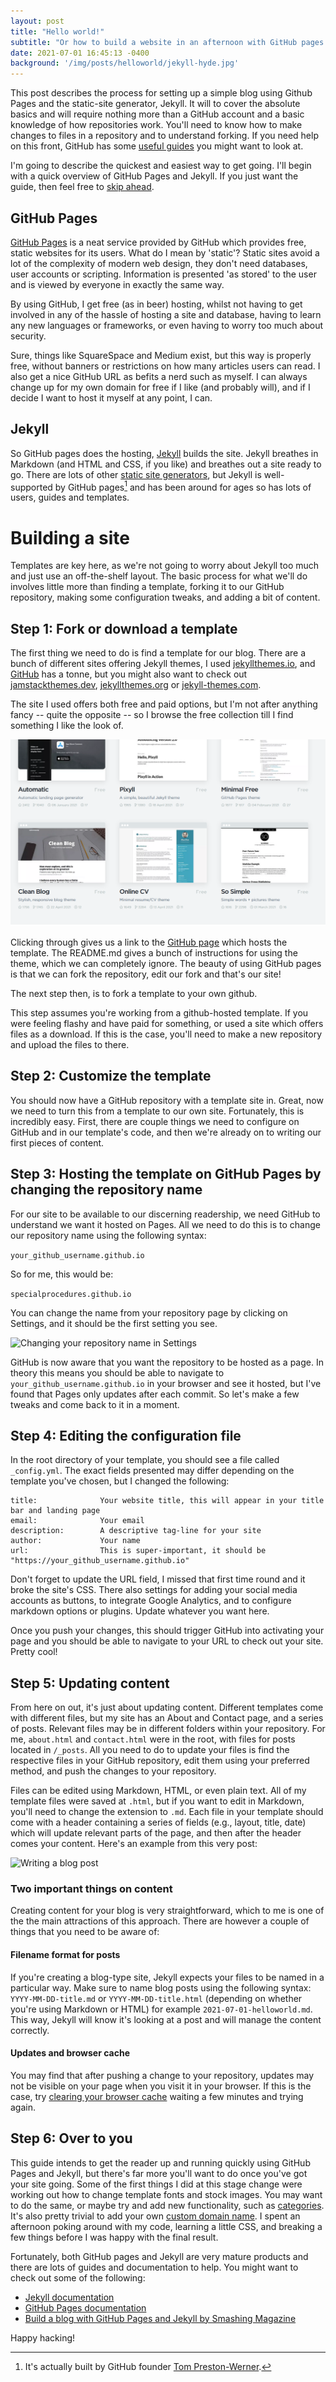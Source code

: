 ```yaml
---
layout: post
title: "Hello world!"
subtitle: "Or how to build a website in an afternoon with GitHub pages and Jekyll"
date: 2021-07-01 16:45:13 -0400
background: '/img/posts/helloworld/jekyll-hyde.jpg'
---
```


This post describes the process for setting up a simple blog using Github Pages and the static-site generator, Jekyll. It will to cover the absolute basics and will require nothing more than a GitHub account and a basic knowledge of how repositories work. You'll need to know how to make changes to files in a repository and to understand forking. If you need help on this front, GitHub has some [useful guides](https://guides.github.com/) you might want to look at.

I'm going to describe the quickest and easiest way to get going. I'll begin with a quick overview of GitHub Pages and Jekyll. If you just want the guide, then feel free to [skip ahead](#-Building-a-site).

## GitHub Pages
[GitHub Pages](https://pages.github.com/) is a neat service provided by GitHub which provides free, static websites for its users. What do I mean by 'static'? Static sites avoid a lot of the complexity of modern web design, they don't need databases, user accounts or scripting. Information is presented 'as stored' to the user and is viewed by everyone in exactly the same way. 

By using GitHub, I get free (as in beer) hosting, whilst not having to get involved in any of the hassle of hosting a site and database, having to learn any new languages or frameworks, or even having to worry too much about security.

Sure, things like SquareSpace and Medium exist, but this way is properly free, without banners or restrictions on how many articles users can read. I also get a nice GitHub URL as befits a nerd such as myself. I can always change up for my own domain for free if I like (and probably will), and if I decide I want to host it myself at any point, I can.

## Jekyll
So GitHub pages does the hosting, [Jekyll](https://jekyllrb.com/) builds the site. Jekyll breathes in Markdown (and HTML and CSS, if you like) and breathes out a site ready to go. There are lots of other [static site generators](https://www.techradar.com/best/static-site-generators), but Jekyll is well-supported by GitHub pages[^2] and has been around for ages so has lots of users, guides and templates.

# Building a site
Templates are key here, as we're not going to worry about Jekyll too much and just use an off-the-shelf layout. The basic process for what we'll do involves little more than finding a template, forking it to our GitHub repository, making some configuration tweaks, and adding a bit of content.

## Step 1: Fork or download a template
The first thing we need to do is find a template for our blog. There are a bunch of different sites offering Jekyll themes, I used [jekyllthemes.io](https://jekyllthemes.io/free), and [GitHub](https://github.com/topics/jekyll-theme) has a tonne, but you might also want to check out [jamstackthemes.dev](jamstackthemes.dev), [jekyllthemes.org](jekyllthemes.org) or [jekyll-themes.com](jekyll-themes.com).

The site I used offers both free and paid options, but I'm not after anything fancy -- quite the opposite -- so I browse the free collection till I find something I like the look of.

<img class="img-fluid" src="/img/posts/helloworld/jekyll-themes.png" alt="Choosing a theme at jekyllthemes.io">

Clicking through gives us a link to the [GitHub page](https://github.com/StartBootstrap/startbootstrap-clean-blog-jekyll) which hosts the template. The README.md gives a bunch of instructions for using the theme, which we can completely ignore. The beauty of using GitHub pages is that we can fork the repository, edit our fork and that's our site! 

The next step then, is to fork a template to your own github. 

This step assumes you're working from a github-hosted template. If you were feeling flashy and have paid for something, or used a site which offers files as a download. If this is the case, you'll need to make a new repository and upload the files to there.

## Step 2: Customize the template
You should now have a GitHub repository with a template site in. Great, now we need to turn this from a template to our own site. Fortunately, this is incredibly easy. First, there are couple things we need to configure on GitHub and in our template's code, and then we're already on to writing our first pieces of content.

## Step 3: Hosting the template on GitHub Pages by changing the repository name
For our site to be available to our discerning readership, we need GitHub to understand we want it hosted on Pages. All we need to do this is to change our repository name using the following syntax:

```your_github_username.github.io```

So for me, this would be:

```specialprocedures.github.io```

You can change the name from your repository page by clicking on Settings, and it should be the first setting you see.

<img class="img-fluid" src="/img/posts/helloworld/github-name.png" alt="Changing your repository name in Settings">

GitHub is now aware that you want the repository to be hosted as a page. In theory this means you should be able to navigate to ```your_github_username.github.io``` in your browser and see it hosted, but I've found that Pages only updates after each commit. So let's make a few tweaks and come back to it in a moment.

## Step 4: Editing the configuration file
In the root directory of your template, you should see a file called ```_config.yml```. The exact fields presented may differ depending on the template you've chosen, but I changed the following:

    title:              Your website title, this will appear in your title bar and landing page
    email:              Your email
    description:        A descriptive tag-line for your site
    author:             Your name
    url:                This is super-important, it should be "https://your_github_username.github.io"

Don't forget to update the URL field, I missed that first time round and it broke the site's CSS. There also settings for adding your social media accounts as buttons, to integrate Google Analytics, and to configure markdown options or plugins. Update whatever you want here.

Once you push your changes, this should trigger GitHub into activating your page and you should be able to navigate to your URL to check out your site. Pretty cool!

## Step 5: Updating content
From here on out, it's just about updating content. Different templates come with different files, but my site has an About and Contact page, and a series of posts. Relevant files may be in different folders within your repository. For me, ```about.html``` and ```contact.html``` were in the root, with files for posts located in ```/_posts```. All you need to do to update your files is find the respective files in your GitHub repository, edit them using your preferred method, and push the changes to your repository.

Files can be edited using Markdown, HTML, or even plain text. All of my template files were saved at ```.html```, but if you want to edit in Markdown, you'll need to change the extension to ```.md```. Each file in your template should come with a header containing a series of fields (e.g., layout, title, date) which will update relevant parts of the page, and then after the header comes your content. Here's an example from this very post:

<img class="img-fluid" src="/img/posts/helloworld/writing-content.png" alt="Writing a blog post">

### Two important things on content
Creating content for your blog is very straightforward, which to me is one of the the main attractions of this approach. There are however a couple of things that you need to be aware of:

#### Filename format for posts
If you're creating a blog-type site, Jekyll expects your files to be named in a particular way. Make sure to name blog posts using the following syntax: ```YYYY-MM-DD-title.md``` or ```YYYY-MM-DD-title.html``` (depending on whether you're using Markdown or HTML) for example ```2021-07-01-helloworld.md```. This way, Jekyll will know it's looking at a post and will manage the content correctly.

#### Updates and browser cache
You may find that after pushing a change to your repository, updates may not be visible on your page when you visit it in your browser. If this is the case, try [clearing your browser cache](https://www.digitaltrends.com/computing/how-to-clear-your-browser-cache/) waiting a few minutes and trying again.

## Step 6: Over to you
This guide intends to get the reader up and running quickly using GitHub Pages and Jekyll, but there's far more you'll want to do once you've got your site going. Some of the first things I did at this stage change were working out how to change template fonts and stock images. You may want to do the same, or maybe try and add new functionality, such as [categories](https://blog.webjeda.com/jekyll-categories/). It's also pretty trivial to add your own [custom domain name](https://docs.github.com/en/pages/configuring-a-custom-domain-for-your-github-pages-site). I spent an afternoon poking around with my code, learning a little CSS, and breaking a few things before I was happy with the final result.

Fortunately, both GitHub pages and Jekyll are very mature products and there are lots of guides and documentation to help. You might want to check out some of the following:

- [Jekyll documentation](https://jekyllrb.com/docs/)
- [GitHub Pages documentation](https://pages.github.com/)
- [Build a blog with GitHub Pages and Jekyll by Smashing Magazine](https://www.smashingmagazine.com/2014/08/build-blog-jekyll-github-pages/)

Happy hacking!



[^1]: Looks like DreamWeaver's [still going](https://www.adobe.com/products/dreamweaver.html)! I'll pass on the USD 20.99 a month though.

[^2]: It's actually built by GitHub founder [Tom Preston-Werner](https://tom.preston-werner.com/).